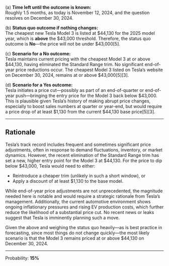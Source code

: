 (a) **Time left until the outcome is known:**  
Roughly 1.5 months, as today is November 12, 2024, and the question resolves on December 30, 2024.

(b) **Status quo outcome if nothing changes:**  
The cheapest new Tesla Model 3 is listed at $44,130 for the 2025 model year, which is **above** the $43,000 threshold. Therefore, the status quo outcome is **No**—the price will not be under $43,000[5].

(c) **Scenario for a No outcome:**  
Tesla maintains current pricing with the cheapest Model 3 at or above $44,130, having eliminated the Standard Range trim. No significant end-of-year price reductions occur. The cheapest Model 3 listed on Tesla’s website on December 30, 2024, remains at or above $43,000[5][3].

(d) **Scenario for a Yes outcome:**  
Tesla initiates a price cut—possibly as part of an end-of-quarter or end-of-year push—bringing the entry price for the Model 3 back below $43,000. This is plausible given Tesla’s history of making abrupt price changes, especially to boost sales numbers at quarter or year-end, but would require a price drop of at least $1,130 from the current $44,130 base price[5][3].

---

## Rationale

Tesla’s track record includes frequent and sometimes significant price adjustments, often in response to demand fluctuations, inventory, or market dynamics. However, the recent elimination of the Standard Range trim has set a new, higher entry point for the Model 3 at $44,130. For the price to dip below $43,000, Tesla would need to either:

- Reintroduce a cheaper trim (unlikely in such a short window), or  
- Apply a discount of at least $1,130 to the base model.

While end-of-year price adjustments are not unprecedented, the magnitude needed here is notable and would require a strategic rationale from Tesla’s management. Additionally, the current automotive environment shows ongoing inflationary pressures and rising EV production costs, which further reduce the likelihood of a substantial price cut. No recent news or leaks suggest that Tesla is imminently planning such a move.

Given the above and weighing the status quo heavily—as is best practice in forecasting, since most things do not change quickly—the most likely scenario is that the Model 3 remains priced at or above $44,130 on December 30, 2024.

---

Probability: **15%**